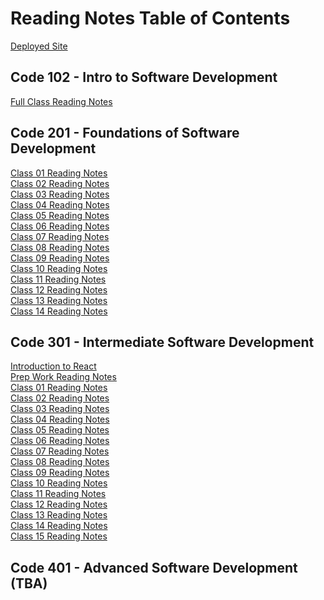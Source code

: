 # Reading Notes Table of Contents

[Deployed Site](https://eden-brekke.github.io/reading-notes/)

## Code 102 - Intro to Software Development
[Full Class Reading Notes](code-102/full-reading-notes.md) <br>

## Code 201 - Foundations of Software Development
[Class 01 Reading Notes](code-201/class-01.md) <br>
[Class 02 Reading Notes](code-201/class-02.md) <br>
[Class 03 Reading Notes](code-201/class-03.md) <br>
[Class 04 Reading Notes](code-201/class-04.md) <br>
[Class 05 Reading Notes](code-201/class-05.md) <br>
[Class 06 Reading Notes](code-201/class-06.md) <br>
[Class 07 Reading Notes](code-201/class-07.md) <br>
[Class 08 Reading Notes](code-201/class-08.md) <br>
[Class 09 Reading Notes](code-201/class-09.md) <br>
[Class 10 Reading Notes](code-201/class-10.md) <br>
[Class 11 Reading Notes](code-201/class-11.md) <br>
[Class 12 Reading Notes](code-201/class-12.md) <br>
[Class 13 Reading Notes](code-201/class-13.md) <br>
[Class 14 Reading Notes](code-201/class-14.md) <br>

## Code 301 - Intermediate Software Development
[Introduction to React](code-301/intro-to-react-reading.md) <br>
[Prep Work Reading Notes](code-301/ES6-classes-reading.md) <br>
[Class 01 Reading Notes](code-301/class-01.md) <br>
[Class 02 Reading Notes](code-301/class-02.md) <br>
[Class 03 Reading Notes](code-301/class-03.md) <br>
[Class 04 Reading Notes](code-301/class-04.md) <br>
[Class 05 Reading Notes](code-301/class-05.md) <br>
[Class 06 Reading Notes](code-301/class-06.md) <br>
[Class 07 Reading Notes](code-301/class-07.md) <br>
[Class 08 Reading Notes](code-301/class-08.md) <br>
[Class 09 Reading Notes](code-301/class-09.md) <br>
[Class 10 Reading Notes](code-301/class-10.md) <br>
[Class 11 Reading Notes](code-301/class-11.md) <br>
[Class 12 Reading Notes](code-301/class-12.md) <br>
[Class 13 Reading Notes](code-301/class-13.md) <br>
[Class 14 Reading Notes](code-301/class-14.md) <br>
[Class 15 Reading Notes](code-301/class-15.md) <br>

## Code 401 - Advanced Software Development (TBA)
